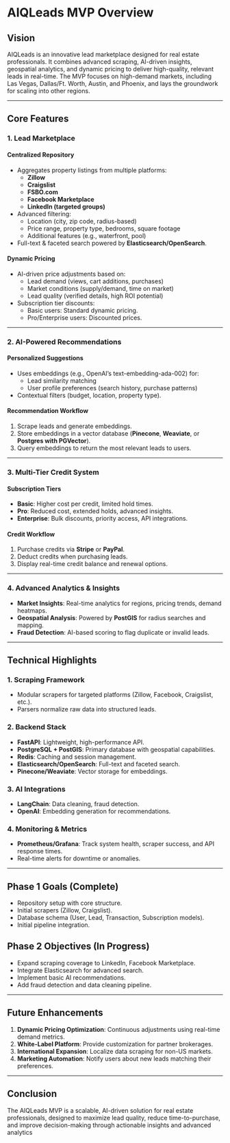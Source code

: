# AIQLeads MVP Overview

## Vision
AIQLeads is an innovative lead marketplace designed for real estate professionals. It combines advanced scraping, AI-driven insights, geospatial analytics, and dynamic pricing to deliver high-quality, relevant leads in real-time. The MVP focuses on high-demand markets, including Las Vegas, Dallas/Ft. Worth, Austin, and Phoenix, and lays the groundwork for scaling into other regions.

---

## Core Features

### 1. Lead Marketplace
#### Centralized Repository
- Aggregates property listings from multiple platforms:
  - **Zillow**
  - **Craigslist**
  - **FSBO.com**
  - **Facebook Marketplace**
  - **LinkedIn (targeted groups)**
- Advanced filtering:
  - Location (city, zip code, radius-based)
  - Price range, property type, bedrooms, square footage
  - Additional features (e.g., waterfront, pool)
- Full-text & faceted search powered by **Elasticsearch/OpenSearch**.

#### Dynamic Pricing
- AI-driven price adjustments based on:
  - Lead demand (views, cart additions, purchases)
  - Market conditions (supply/demand, time on market)
  - Lead quality (verified details, high ROI potential)
- Subscription tier discounts:
  - Basic users: Standard dynamic pricing.
  - Pro/Enterprise users: Discounted prices.

---

### 2. AI-Powered Recommendations
#### Personalized Suggestions
- Uses embeddings (e.g., OpenAI’s text-embedding-ada-002) for:
  - Lead similarity matching
  - User profile preferences (search history, purchase patterns)
- Contextual filters (budget, location, property type).

#### Recommendation Workflow
1. Scrape leads and generate embeddings.
2. Store embeddings in a vector database (**Pinecone**, **Weaviate**, or **Postgres with PGVector**).
3. Query embeddings to return the most relevant leads to users.

---

### 3. Multi-Tier Credit System
#### Subscription Tiers
- **Basic**: Higher cost per credit, limited hold times.
- **Pro**: Reduced cost, extended holds, advanced insights.
- **Enterprise**: Bulk discounts, priority access, API integrations.

#### Credit Workflow
1. Purchase credits via **Stripe** or **PayPal**.
2. Deduct credits when purchasing leads.
3. Display real-time credit balance and renewal options.

---

### 4. Advanced Analytics & Insights
- **Market Insights**: Real-time analytics for regions, pricing trends, demand heatmaps.
- **Geospatial Analysis**: Powered by **PostGIS** for radius searches and mapping.
- **Fraud Detection**: AI-based scoring to flag duplicate or invalid leads.

---

## Technical Highlights

### 1. Scraping Framework
- Modular scrapers for targeted platforms (Zillow, Facebook, Craigslist, etc.).
- Parsers normalize raw data into structured leads.

### 2. Backend Stack
- **FastAPI**: Lightweight, high-performance API.
- **PostgreSQL + PostGIS**: Primary database with geospatial capabilities.
- **Redis**: Caching and session management.
- **Elasticsearch/OpenSearch**: Full-text and faceted search.
- **Pinecone/Weaviate**: Vector storage for embeddings.

### 3. AI Integrations
- **LangChain**: Data cleaning, fraud detection.
- **OpenAI**: Embedding generation for recommendations.

### 4. Monitoring & Metrics
- **Prometheus/Grafana**: Track system health, scraper success, and API response times.
- Real-time alerts for downtime or anomalies.

---

## Phase 1 Goals (Complete)
- Repository setup with core structure.
- Initial scrapers (Zillow, Craigslist).
- Database schema (User, Lead, Transaction, Subscription models).
- Initial pipeline integration.

## Phase 2 Objectives (In Progress)
- Expand scraping coverage to LinkedIn, Facebook Marketplace.
- Integrate Elasticsearch for advanced search.
- Implement basic AI recommendations.
- Add fraud detection and data cleaning pipeline.

---

## Future Enhancements
1. **Dynamic Pricing Optimization**: Continuous adjustments using real-time demand metrics.
2. **White-Label Platform**: Provide customization for partner brokerages.
3. **International Expansion**: Localize data scraping for non-US markets.
4. **Marketing Automation**: Notify users about new leads matching their preferences.

---

## Conclusion
The AIQLeads MVP is a scalable, AI-driven solution for real estate professionals, designed to maximize lead quality, reduce time-to-purchase, and improve decision-making through actionable insights and advanced analytics
